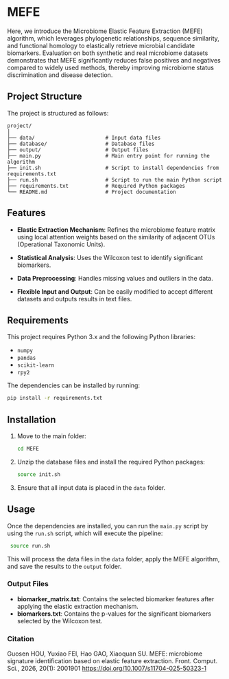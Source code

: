 
# MEFE 

Here, we introduce the Microbiome Elastic Feature Extraction (MEFE) algorithm, which leverages phylogenetic relationships, sequence similarity, and functional homology to elastically retrieve microbial candidate biomarkers. Evaluation on both synthetic and real microbiome datasets demonstrates that MEFE significantly reduces false positives and negatives compared to widely used methods, thereby improving microbiome status discrimination and disease detection.

## Project Structure

The project is structured as follows:

```
project/
│
├── data/                       # Input data files
├── database/                   # Database files
├── output/                     # Output files
├── main.py                     # Main entry point for running the algorithm
├── init.sh                     # Script to install dependencies from requirements.txt
├── run.sh                      # Script to run the main Python script
├── requirements.txt            # Required Python packages
└── README.md                   # Project documentation
```

## Features

- **Elastic Extraction Mechanism**: Refines the microbiome feature matrix using local attention weights based on the similarity of adjacent OTUs (Operational Taxonomic Units).

- **Statistical Analysis**: Uses the Wilcoxon test to identify significant biomarkers.

- **Data Preprocessing**: Handles missing values and outliers in the data.

- **Flexible Input and Output**: Can be easily modified to accept different datasets and outputs results in text files.

## Requirements

This project requires Python 3.x and the following Python libraries:

- `numpy`
- `pandas`
- `scikit-learn`
- `rpy2`

The dependencies can be installed by running:

```bash
pip install -r requirements.txt
```

## Installation

1. Move to the main folder:

    ```bash
    cd MEFE
    ```

2. Unzip the database files and install the required Python packages:

    ```bash
    source init.sh
    ```

3. Ensure that all input data is placed in the `data` folder.

## Usage

Once the dependencies are installed, you can run the `main.py` script by using the `run.sh` script, which will execute the pipeline:

```bash
 source run.sh
```

This will process the data files in the `data` folder, apply the MEFE algorithm, and save the results to the `output` folder.


### Output Files

- **biomarker_matrix.txt**: Contains the selected biomarker features after applying the elastic extraction mechanism.
- **biomarkers.txt**: Contains the p-values for the significant biomarkers selected by the Wilcoxon test.

### Citation

Guosen HOU, Yuxiao FEI, Hao GAO, Xiaoquan SU. MEFE: microbiome signature identification based on elastic feature extraction. Front. Comput. Sci., 2026, 20(1): 2001901 https://doi.org/10.1007/s11704-025-50323-1